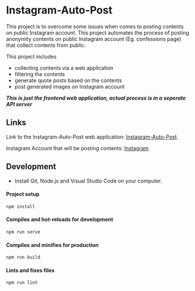 # Instagram-Auto-Post
This project is to overcome some issues when comes to posting contents on public Instagram account. This project automates the process of posting anonymity contents on public Instagram account (Eg. confessions page) that collect contents from public.

This project includes 
* collecting contents via a web application
* filtering the contents
* generate quote posts based on the contents
* post generated images on Instagram account

***This is just the frontend web application, actual process is in a seperate API server***

## Links
Link to the Instagram-Auto-Post web application: [Instagram-Auto-Post](https://instagram-auto-post.vercel.app/).

Instagram Account that will be posting contents: [Instagram](https://www.instagram.com/test.auto_post/).

## Development

- Install Git, Node.js and Visual Studio Code on your computer.

#### Project setup
```
npm install
```

#### Compiles and hot-reloads for development
```
npm run serve
```

#### Compiles and minifies for production
```
npm run build
```

#### Lints and fixes files
```
npm run lint
```
